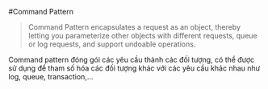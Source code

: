 #Command Pattern
> Command Pattern encapsulates a request as an object, thereby letting you parameterize other objects
> with different requests, queue or log requests, and support undoable operations.
>
Command pattern đóng gói các yêu cầu thành các đối tượng, có thể được sử dụng để tham số hóa các đối tượng khác
với các yêu cầu khác nhau như log, queue, transaction,...
